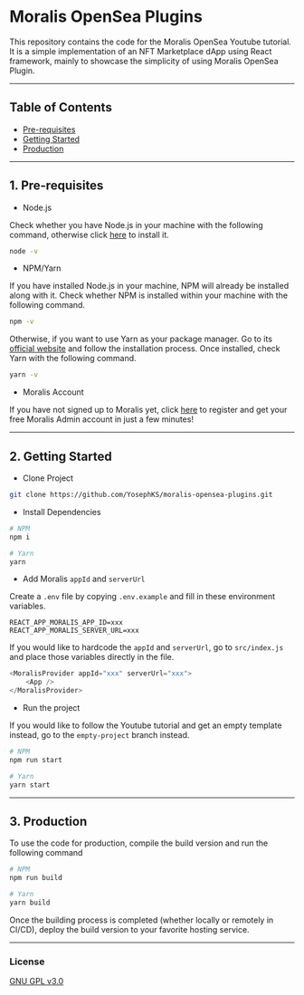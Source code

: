 # Moralis OpenSea Plugins

This repository contains the code for the Moralis OpenSea Youtube tutorial. It is a simple implementation of an NFT Marketplace dApp using React framework, mainly to showcase the simplicity of using Moralis OpenSea Plugin.

---

## Table of Contents

- [Pre-requisites](https://github.com/YosephKS/moralis-opensea-plugins#1-pre-requisites)
- [Getting Started](https://github.com/YosephKS/moralis-opensea-plugins#2-getting-started)
- [Production](https://github.com/YosephKS/moralis-opensea-plugins#3-production)

---

## 1. Pre-requisites

- Node.js

Check whether you have Node.js in your machine with the following command, otherwise click [here](https://nodejs.org/en/) to install it.

```bash
node -v
```

- NPM/Yarn

If you have installed Node.js in your machine, NPM will already be installed along with it. Check whether NPM is installed within your machine with the following command. 

```bash
npm -v
```

Otherwise, if you want to use Yarn as your package manager. Go to its [official website](https://yarnpkg.com/) and follow the installation process. Once installed, check Yarn with the following command.

```bash
yarn -v
```

- Moralis Account

If you have not signed up to Moralis yet, click [here](https://admin.moralis.io/register) to register and get your free Moralis Admin account in just a few minutes!

---

## 2. Getting Started

- Clone Project

```bash
git clone https://github.com/YosephKS/moralis-opensea-plugins.git
```

- Install Dependencies

```bash
# NPM
npm i

# Yarn
yarn
```

- Add Moralis `appId` and `serverUrl`

Create a `.env` file by copying `.env.example` and fill in these environment variables.

```
REACT_APP_MORALIS_APP_ID=xxx
REACT_APP_MORALIS_SERVER_URL=xxx
```

If you would like to hardcode the `appId` and `serverUrl`, go to `src/index.js` and place those variables directly in the file.

```js
<MoralisProvider appId="xxx" serverUrl="xxx">
	<App />
</MoralisProvider>
```

- Run the project

If you would like to follow the Youtube tutorial and get an empty template instead, go to the `empty-project` branch instead.

```bash
# NPM
npm run start

# Yarn
yarn start
```
---

## 3. Production

To use the code for production, compile the build version and run the following command

```bash
# NPM
npm run build

# Yarn
yarn build
```

Once the building process is completed (whether locally or remotely in CI/CD), deploy the build version to your favorite hosting service.

---

### License

[GNU GPL v3.0](https://github.com/YosephKS/moralis-opensea-plugins/blob/main/LICENSE)
